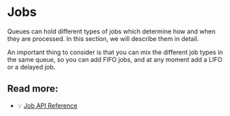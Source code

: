 # Jobs

Queues can hold different types of jobs which determine how and when they are processed. In this section, we will describe them in detail.

An important thing to consider is that you can mix the different job types in the same queue, so you can add FIFO jobs, and at any moment add a LIFO or a delayed job.

## Read more:

- 💡 [Job API Reference](https://api.docs.bullmq.io/classes/Job.html)
